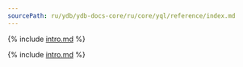 ```yaml
---
sourcePath: ru/ydb/ydb-docs-core/ru/core/yql/reference/index.md
---
```


{% include [intro.md](_includes/index/intro.md) %}

{% include [intro.md](_includes/index/start.md) %}

